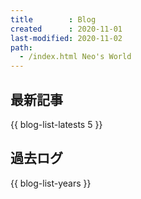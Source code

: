 ```yaml
---
title        : Blog
created      : 2020-11-01
last-modified: 2020-11-02
path:
  - /index.html Neo's World
---
```


## 最新記事

{{ blog-list-latests 5 }}


## 過去ログ

{{ blog-list-years }}
